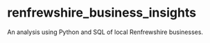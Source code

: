 # renfrewshire_business_insights
An analysis using Python and SQL of local Renfrewshire businesses.
